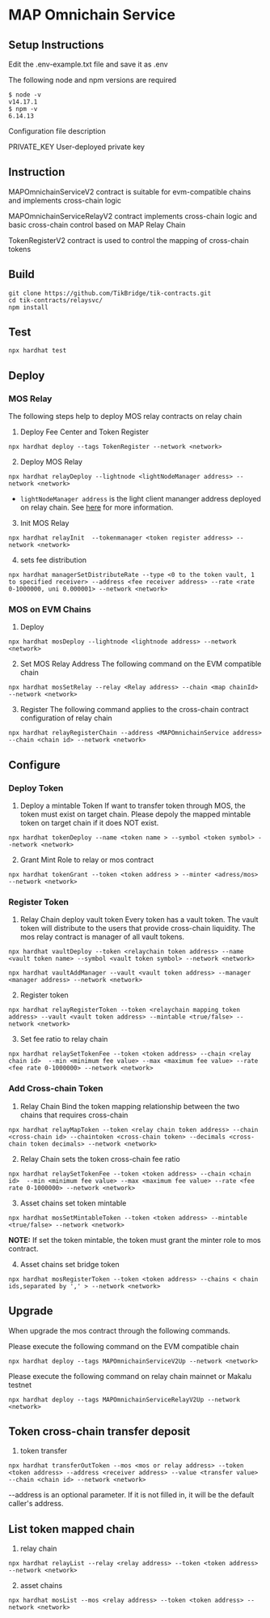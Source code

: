 # MAP Omnichain Service


## Setup Instructions
Edit the .env-example.txt file and save it as .env

The following node and npm versions are required
````
$ node -v
v14.17.1
$ npm -v
6.14.13
````

Configuration file description

PRIVATE_KEY User-deployed private key


## Instruction
MAPOmnichainServiceV2 contract is suitable for evm-compatible chains and implements cross-chain logic

MAPOmnichainServiceRelayV2 contract implements cross-chain logic and basic cross-chain control based on MAP Relay Chain

TokenRegisterV2 contract is used to control the mapping of cross-chain tokens

## Build

```shell
git clone https://github.com/TikBridge/tik-contracts.git
cd tik-contracts/relaysvc/
npm install
```

## Test

```shell
npx hardhat test
```



## Deploy

### MOS Relay
The following steps help to deploy MOS relay contracts on relay chain

1. Deploy Fee Center and Token Register
```
npx hardhat deploy --tags TokenRegister --network <network>
````
2. Deploy MOS Relay

```
npx hardhat relayDeploy --lightnode <lightNodeManager address> --network <network>
````

* `lightNodeManager address` is the light client mananger address deployed on relay chain. See [here](../clientmgr/README.md) for more information.

3. Init MOS Relay
```
npx hardhat relayInit  --tokenmanager <token register address> --network <network>
````


4.  sets fee distribution
````
npx hardhat managerSetDistributeRate --type <0 to the token vault, 1 to specified receiver> --address <fee receiver address> --rate <rate 0-1000000, uni 0.000001> --network <network>
````

### MOS on EVM Chains

1. Deploy
```
npx hardhat mosDeploy --lightnode <lightnode address> --network <network>
```

2. Set MOS Relay Address
   The following command on the EVM compatible chain
```
npx hardhat mosSetRelay --relay <Relay address> --chain <map chainId> --network <network>
```

3. Register
   The following command applies to the cross-chain contract configuration of relay chain
```
npx hardhat relayRegisterChain --address <MAPOmnichainService address> --chain <chain id> --network <network>
```

## Configure

### Deploy Token

1. Deploy a mintable Token
   If want to transfer token through MOS, the token must exist on target chain. Please depoly the mapped mintable token on target chain if it does NOT exist.
````
npx hardhat tokenDeploy --name <token name > --symbol <token symbol> --network <network>
````

2. Grant Mint Role to relay or mos contract
````
npx hardhat tokenGrant --token <token address > --minter <adress/mos> --network <network>
````

### Register Token


1. Relay Chain deploy vault token
Every token has a vault token. The vault token will distribute to the users that provide cross-chain liquidity.
The mos relay contract is manager of all vault tokens.

````
npx hardhat vaultDeploy --token <relaychain token address> --name <vault token name> --symbol <vault token symbol> --network <network>

npx hardhat vaultAddManager --vault <vault token address> --manager <manager address> --network <network>
````

2. Register token
````
npx hardhat relayRegisterToken --token <relaychain mapping token address> --vault <vault token address> --mintable <true/false> --network <network>
````

3. Set fee ratio to relay chain
```
npx hardhat relaySetTokenFee --token <token address> --chain <relay chain id>  --min <minimum fee value> --max <maximum fee value> --rate <fee rate 0-1000000> --network <network>
```

### Add Cross-chain Token

1. Relay Chain Bind the token mapping relationship between the two chains that requires cross-chain
````
npx hardhat relayMapToken --token <relay chain token address> --chain <cross-chain id> --chaintoken <cross-chain token> --decimals <cross-chain token decimals> --network <network>
````

2. Relay Chain sets the token cross-chain fee ratio
````
npx hardhat relaySetTokenFee --token <token address> --chain <chain id>  --min <minimum fee value> --max <maximum fee value> --rate <fee rate 0-1000000> --network <network>
````

3. Asset chains set token mintable
   
````
npx hardhat mosSetMintableToken --token <token address> --mintable <true/false> --network <network>
````

**NOTE:** If set the token mintable, the token must grant the minter role to mos contract.

4. Asset chains set bridge token

````
npx hardhat mosRegisterToken --token <token address> --chains < chain ids,separated by ',' > --network <network>
````



## Upgrade

When upgrade the mos contract through the following commands.

Please execute the following command on the EVM compatible chain

```
npx hardhat deploy --tags MAPOmnichainServiceV2Up --network <network>
```

Please execute the following command on relay chain mainnet or Makalu testnet
```
npx hardhat deploy --tags MAPOmnichainServiceRelayV2Up --network <network>
```

## Token cross-chain transfer deposit

1. token transfer
```
npx hardhat transferOutToken --mos <mos or relay address> --token <token address> --address <receiver address> --value <transfer value> --chain <chain id> --network <network>
```

--address is an optional parameter. If it is not filled in, it will be the default caller's address.


## List token mapped chain

1. relay chain
```
npx hardhat relayList --relay <relay address> --token <token address> --network <network>
```

2. asset chains
```
npx hardhat mosList --mos <relay address> --token <token address> --network <network>
```